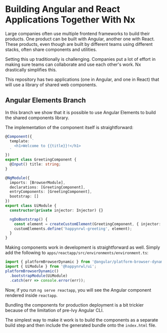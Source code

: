 # Building Angular and React Applications Together With Nx

Large companies often use multiple frontend frameworks to build their products. One product can be built with Angular, another one with React. These products, even though are built by different teams using different stacks, often share components and utilities.

Setting this up traditionally is challenging. Companies put a lot of effort in making sure teams can collaborate and use each other's work. Nx drastically simplifies this.

This repository has two applications (one in Angular, and one in React) that will use a library of shared web components.


## Angular Elements Branch

In this branch we show that it is possible to use Angular Elements to build the shared components library.

The implementation of the component itself is straightforward:

```typescript
@Component({
  template: `
    <h1>Welcome to {{title}}!</h1>
  `
})
export class GreetingComponent {
  @Input() title: string;
}

@NgModule({
  imports: [BrowserModule],
  declarations: [GreetingComponent],
  entryComponents: [GreetingComponent],
  bootstrap: []
})
export class UiModule {
  constructor(private injector: Injector) {}

  ngDoBootstrap() {
    const element = createCustomElement(GreetingComponent, { injector: this.injector });
    customElements.define('happynrwl-greeting', element);
  }
}
```

Making components work in development is straightforward as well. Simply add the following to `apps/reactapp/src/environments/environment.ts`:

```typescript
import { platformBrowserDynamic } from '@angular/platform-browser-dynamic';
import { UiModule } from '@happynrwl/ui';
platformBrowserDynamic()
  .bootstrapModule(UiModule)
  .catch(err => console.error(err));
```

Now, if you run `ng serve reactapp`, you will see the Angular component rendered inside `reactapp`.

Bundling the components for production deployment is a bit trickier because of the limitation of pre-Ivy Angular CLI.

The simplest way to make it work is to build the components as a separate build step and then include the generated bundle onto the `index.html` file.
